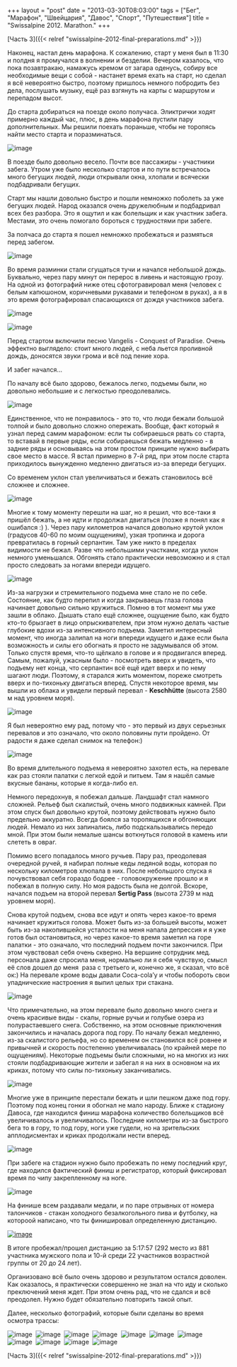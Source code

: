 +++
layout = "post"
date = "2013-03-30T08:03:00"
tags = ["Бег", "Марафон", "Швейцария", "Давос", "Спорт", "Путешествия"]
title = "Swissalpine 2012. Marathon."
+++

[Часть 3]({{< relref "swissalpine-2012-final-preparations.md" >}})

Наконец, настал день марафона. К сожалению, старт у меня был в 11:30 и полдня я промучался в волнении и безделии. Вечером казалось, что пока позавтракаю, намажусь кремом от загара оденусь, собиру все необходимые вещи с собой - настанет время ехать на старт, но сделал я всё невероятно быстро, поэтому пришлось немного побродить без дела, послушать музыку, ещё раз взгянуть на карты с маршрутом и перепадом высот.

До старта добираться на поезде около получаса. Эликтрички ходят примерно каждый час, плюс, в день марафона пустили пару дополнительных. Мы решили поехать пораньше, чтобы не торопяcь найти место старта и поразминаться.

![image](/images/ce1fb33d4f73aec160162d44a0a3804159ca2ae9fe04477f17ca5cb4849093d1.jpg)

В поезде было довольно весело. Почти все пассажиры - участники забега. Утром уже было несколько стартов и по пути встречалось много бегущих людей, люди открывали окна, хлопали и всячески подбадривали бегущих.

Старт мы нашли довольно быстро и пошли немножко поболеть за уже бегущих людей. Народ оказался очень дружелюбным и подбадривал всех без разбора. Это я ощутил и как болельщик и как участник забега. Местами, это очень помогало бороться с трудностями при забеге.

За полчаса до старта я пошел немножко пробежаться и размяться перед забегом.

![image](/images/d1e1fd10b1dd02a38452a30035707a9326738a82ffe27f3228034dcc9a21d73b.jpg)

Во время разминки стали сгущаться тучи и начался небольшой дождь. Буквально, через пару минут он перерос в ливень и настоящую грозу. На одной из фотографий ниже отец сфотогравировал меня (человек с белым капюшоном, коричневыми рукавами и телефоном в руках), а я в это время фотографировал спасающихся от дождя участников забега.

![image](/images/f212c89e27acc3439b62827bf31da5d29a944d258ff4096f9d3f2898f1577c10.jpg)

![image](/images/8def7d8d3bdc51ba0c59c15572300b2297a147f266f81ec3e8cbfe4b9ebf1f3b.jpg)

Перед стартом включили песню Vangelis - Conquest of Paradise. Очень эффектно выглядело: стоит много людей, с неба льется проливной дождь, доносятся звуки грома и всё под пение хора.

И забег начался…

По началу всё было здорово, бежалось легко, подъемы были, но довольно небольшие и с легкостью преодолевались.

![image](/images/014c2579c9da9c46494d75b9025f02077df8eaf3e4a035ea042d038d3bacbe1c.jpg)

Единственное, что не понравилось - это то, что люди бежали большой толпой и было довольно сложно опережать. Вообще, факт который я узнал перед самим марафоном: если ты собираешься рвать со старта, то вставай в первые ряды, если собираешься бежать медленно - в задние ряды и основываясь на этом простом принципе нужно выбирать свое место в массе. Я встал примерно в 7-й ряд, при этом после старта приходилось вынужденно медленно двигаться из-за впереди бегущих.

Со временем уклон стал увеличиваться и бежать становилось всё сложнее и сложнее.

![image](/images/415f58bf6fdae4d60c4d65f0f8d20b17510657addd6eff81054c6b9d117e6a14.jpg)

Многие к тому моменту перешли на шаг, но я решил, что все-таки я пришёл бежать, а не идти и продолжал двигаться (позже я понял как я ошибался :) ). Через пару километров начался довольно крутой уклон (градусов 40-60 по моим ощущениям), узкая тропинка и дорога превратилась в горный серпантин. Там уже никто в пределах видимости не бежал. Разве что небольшими участками, когда уклон немного уменьшался. Обгонять стало практически невозможно и я стал просто следовать за ногами впереди идущего.

![image](/images/dd4de93e4710bc53af9316a03d7a328adf441eefab50a4bed3e47762da93eceb.jpg)

Из-за нагрузки и стремительного подъема мне стало не по себе. Состояние, как будто перепил и когда закрываешь глаза голова начинает довольно сильно кружиться. Помню в тот момент мы уже зашли в облако. Дышать стало ещё сложнее, ощущение было, как будто кто-то брызгает в лицо опрыскивателем, при этом нужно делать частые глубокие вдохи из-за интенсивного подъема. Заметил интересный момент, что иногда залипал на ноги впереди идущего и даже если была возможность и силы его обогнать я просто не задумывался об этом. Только спустя время, что-то щёлкало в голове и я продвигался вперед. Самым, пожалуй, ужасным было - посмотреть вверх и увидеть, что подъему нет конца, что серпантин всё ещё идет вверх и по нему шагают люди. Поэтому, я старался жить моментом, пореже смотреть вверх и по-тихоньку двигаться вперед. Спустя некоторое время, мы вышли из облака и увидели первый перевал - **Keschhütte** (высота 2580 м над уровнем моря).

![image](/images/88502183c7567e0db8ff7032f5e8e3b27756e80f7e62bbc8b9ca8a1a7aa8d88e.jpg)

Я был невероятно ему рад, потому что - это первый из двух серьезных перевалов и это означало, что около половины пути пройдено. От радости я даже сделал снимок на телефон:)

![image](/images/b882dffd829edfc6a4656679011ab87cc565371b0f5614659a1398f6820b7bf2.jpg)

Во время длительного подъема я невероятно захотел есть, на перевале как раз стояли палатки с легкой едой и питьем. Там я нашёл самые вкусные бананы, которые я когда-либо ел.

Немного передохнув, я побежал дальше. Ландшафт стал намного сложней. Рельеф был скалистый, очень много подвижных камней. При этом спуск был довольно крутой, поэтому действовать нужно было предельно аккуратно. Всегда боялся за торопящихся и обгоняющих людей. Немало из них запинались, либо подскальзывались передо мной. При этом были немалые шансы воткнуться головой в камень или слететь в овраг. 

Помимо всего попадалось много ручьев. Пару раз, преодолевая очередной ручей, я набирал полные кеды ледяной воды, которая по нескольку километров хлюпала в них. После небольшого спуска я почувствовал себя гораздо бодрее - головокружение прошло и я побежал в полную силу. Но моя радость была не долгой. Вскоре, начался подъем на второй перевал **Sertig Pass** (высота 2739 м над уровнем моря). 

Снова крутой подъем, снова все идут и опять через какое-то время начинает кружиться голова. Может быть из-за большей высоты, может быть из-за накопившейся усталости на меня напала депрессия и я уже готов был остановиться, но через какое-то время заметил на горе палатки - это означало, что последний подъем почти закончился. При этом чувствовал себя очень скверно. На вершине сотрудник мед. персонала даже спросила меня, нормально ли я себя чувствую, смысл её слов дошел до меня  раза с третьего и, конечно же, я сказал, что всё ок:) На перевале кроме воды давали Coca-cola’у и чтобы побороть свои упаднические настроения я выпил целых три стакана.

![image](/images/61584e6b8220d6230cad9d12178a2367b3165f0bad29892b5fdcb5704c483cae.jpg)

Что примечательно, на этом перевале было довольно много снега и очень красивые виды - скалы, горные ручьи и голубые озера из полурастаевшего снега. Собственно, на этом основные приключения закончились и началась дорога под гору. По началу бежал медленно, из-за скалистого рельефа, но со временем он становился всё ровнее и привычней и скорость постепенно увеличивалась (по крайней мере по ощущениям). Некоторые подъемы были сложными, но на многих из них стояли подбадривающие жители и забегал я на них в основном на их криках, потому что силы по-тихоньку заканчивались.

![image](/images/325a6d39eb3d14ca945fda58fbd36f0795cfc3b13bb7dfa56921cb45936a8cf2.jpg)

Многие уже в принципе перестали бежать и шли пешком даже под гору. Поэтому под конец гонки я обогнал не мало народу. Ближе к стадиону Давоса, где находился финиш марафона количество болельщиков всё увеличивалось и увеличивалось. Последние километры из-за быстрого бега то в гору, то под гору, ноги уже гудели, но на зрительских апплодисментах и криках продолжали нести вперед. 

![image](/images/600d36f35e15381b640f826f6773994f4cfc859d3d222924513de12a18e8901c.jpg)

При забеге на стадион нужно было пробежать по нему последний круг, где находился фактический финиш и регистратор, который фиксировал время по чипу закрепленному на ноге.

![image](/images/b62f58acf2490b8364b4ae296772fefc8063ce6026c11a8f8dfc770eabf34971.jpg)

На финише всем раздавали медали, и по паре отрывных от номера талончиков - стакан холодного безалкогольного пива и футболку, на котороой написано, что ты финишировал определенную дистанцию.

[![image](/images/18ae6bdd3d53b678abf875209dfa4402a38da68e5cc3fba32f2915e6e252ae17.jpg)](http://getfile1.posterous.com/getfile/files.posterous.com/temp-2012-08-08/HzFwxaEAzemDvuJyIHofIatbmCujagaBtpcEtIaEBdaBlzaevwxtCuGggche/urkunde_final.pdf)

В итоге пробежал/прошел дистанцию за 5:17:57 (292 место из 881 участника мужского пола и 10-й среди 22 участников возрастной группы от 20 до 24 лет).

Организовано всё было очень здорово и результатом остался доволен. Как оказалось, я практически совершенно не знал на что иду и сколько преключений меня ждет. При этом очень рад, что не сдался и всё преодолел. Нужно будет обязательно повторить такой опыт.

Далее, несколько фотографий, которые были сделаны во время осмотра трассы:

![image](/images/7305e53fe8c29a7f54e57670a04ff984f0f3e8bcb43cc70683fbdd52dc70891a.jpg) 
![image](/images/44be02bcb0ffe714223c7aa21b2469848cf9678d42f2ccf6fed92fab773a43ab.jpg) 
![image](/images/5bd10562329553e6b385a22d98b22921dbb70cac96e4d29059bd8902ea0e8fa0.jpg) 
![image](/images/c18c68595d8e801df61643f099b777d912b9a1bd2cf44ebb159a98bb67f13b43.jpg) 
![image](/images/af7c40924e479183b8996937e7d717b42b0106c028d9f1fb0f825a438b59143d.jpg) 
![image](/images/0a5cfe4fde3e627844ff880d759c57c76ba2837d5a08c412904921b69566b7c5.jpg) 
![image](/images/76dfcb85c14f61d74a7ce94ced58573193a421f5997d8ba33252c9a2ca0e4e63.jpg) 
![image](/images/955f6db91c0e1a57310e72134a97c7e185076dafa0c6020b9fd7378c9b37b701.jpg) 
![image](/images/cf5015f1c83c81e4d0ef3145b92bd26cf4e2ef3a9b5ed13dcb76e7748f06c4da.jpg) 
![image](/images/016954de09492fb3e67e772455cb35adf067d2b78f6a6119e900f0639686b057.jpg) 
![image](/images/724a4d4251bd30777b512df6c5e393d7544e169255438e6405b3705e0bae4dfe.jpg)

[Часть 3]({{< relref "swissalpine-2012-final-preparations.md" >}})